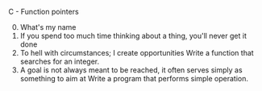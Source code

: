 C - Function pointers

0. What's my name
1. If you spend too much time thinking about a thing, you'll never get it done
2. To hell with circumstances; I create opportunities
Write a function that searches for an integer.
3. A goal is not always meant to be reached, it often serves simply as something to aim at
Write a program that performs simple operation.

